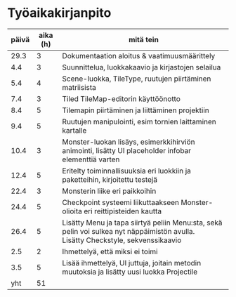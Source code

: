 # Työaikakirjanpito

| päivä | aika (h) | mitä tein |
| --- | --- | --- |
| 29.3 | 3 | Dokumentaation aloitus & vaatimuusmäärittely  |
| 4.4 | 3 | Suunnittelua, luokkakaavio ja kirjastojen selailua |
| 5.4 | 4 | Scene-luokka, TileType, ruutujen piirtäminen matriisista |
| 7.4 | 3 | Tiled TileMap-editorin käyttöönotto |
| 8.4 | 5 | Tilemapin piirtäminen ja liittäminen projektiin |
| 9.4 | 5 | Ruutujen manipulointi, esim tornien laittaminen kartalle |
| 10.4 | 3 | Monster-luokan lisäys, esimerkkihirviön animointi, lisätty UI placeholder infobar elementtiä varten |
| 12.4 | 5 | Eritelty toiminnallisuuksia eri luokkiin ja paketteihin, kirjoitettu testejä |
| 22.4 | 3 | Monsterin liike eri paikkoihin |
| 24.4 | 5 | Checkpoint systeemi liikuttaakseen Monster-olioita eri reittipisteiden kautta |
| 26.4 | 5 | Lisätty Menu ja tapa siirtyä peliin Menu:sta, sekä pelin voi sulkea nyt näppäimistön avulla. <br /> Lisätty Checkstyle, sekvenssikaavio|
| 2.5 | 2 | Ihmettelyä, että miksi ei toimi |
| 3.5 | 5 | Lisää ihmettelyä, UI juttuja,  joitain metodin muutoksia ja lisätty uusi luokka Projectile |
| yht | 51 |
